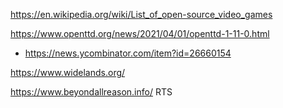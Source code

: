 https://en.wikipedia.org/wiki/List_of_open-source_video_games

https://www.openttd.org/news/2021/04/01/openttd-1-11-0.html
* https://news.ycombinator.com/item?id=26660154

https://www.widelands.org/

https://www.beyondallreason.info/ RTS